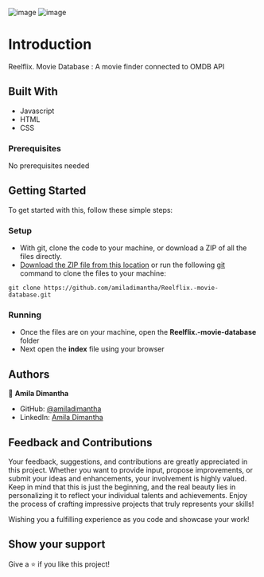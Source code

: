 ![image](https://github.com/amiladimantha/Reelflix.-movie-database/assets/84844150/417f4c6f-574a-4040-896f-74a2a4fbb42e)
![image](https://github.com/amiladimantha/Reelflix.-movie-database/assets/84844150/b71ab6c5-3aa4-40b1-a39a-e7ac9cd2c45f)





# Introduction 

Reelflix. Movie Database : A movie finder connected to OMDB API


## Built With

- Javascript
- HTML
- CSS
  

### Prerequisites

No prerequisites needed


## Getting Started

To get started with this, follow these simple steps:


### Setup

- With git, clone the code to your machine, or download a ZIP of all the files directly.
- [Download the ZIP file from this location](https://github.com/amiladimantha/Reelflix.-movie-database/archive/refs/heads/main.zip) or run the following [git](https://git-scm.com/) command to clone the files to your machine:

```
git clone https://github.com/amiladimantha/Reelflix.-movie-database.git
```
### Running

- Once the files are on your machine, open the **Reelflix.-movie-database** folder
- Next open the **index** file using your browser



## Authors

👤 **Amila Dimantha**

- GitHub: [@amiladimantha](https://github.com/amiladimantha)
- LinkedIn: [Amila Dimantha](https://www.linkedin.com/in/amila-dimantha-37182a21b)

## Feedback and Contributions

Your feedback, suggestions, and contributions are greatly appreciated in this project. Whether you want to provide input, propose improvements, or submit your ideas and enhancements, your involvement is highly valued. Keep in mind that this is just the beginning, and the real beauty lies in personalizing it to reflect your individual talents and achievements. Enjoy the process of crafting impressive projects that truly represents your skills!

Wishing you a fulfilling experience as you code and showcase your work!

## Show your support

Give a ⭐️ if you like this project!
